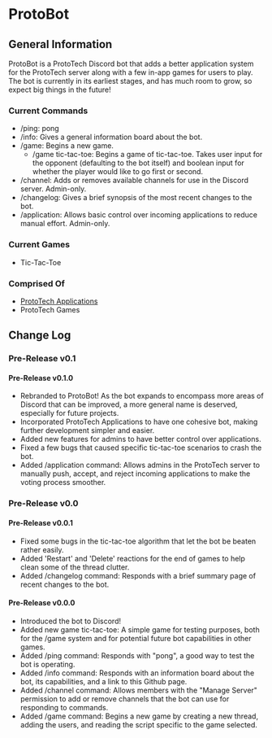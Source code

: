 # ProtoBot


## General Information
ProtoBot is a ProtoTech Discord bot that adds a better application system for the ProtoTech server along with a few in-app games for users to play. The bot is currently in its earliest stages, and has much room to grow, so expect big things in the future!
### Current Commands
- /ping: pong  
- /info: Gives a general information board about the bot.  
- /game: Begins a new game.
  - /game tic-tac-toe: Begins a game of tic-tac-toe. Takes user input for the opponent (defaulting to the bot itself) and boolean input for whether the player would like to go first or second.
- /channel: Adds or removes available channels for use in the Discord server. Admin-only.
- /changelog: Gives a brief synopsis of the most recent changes to the bot.
- /application: Allows basic control over incoming applications to reduce manual effort. Admin-only.
### Current Games
- Tic-Tac-Toe
### Comprised Of
- [ProtoTech Applications](https://github.com/vytross/app-bot)
- ProtoTech Games
 
## Change Log
### Pre-Release v0.1
#### Pre-Release v0.1.0
- Rebranded to ProtoBot! As the bot expands to encompass more areas of Discord that can be improved, a more general name is deserved, especially for future projects.
- Incorporated ProtoTech Applications to have one cohesive bot, making further development simpler and easier.
- Added new features for admins to have better control over applications.
- Fixed a few bugs that caused specific tic-tac-toe scenarios to crash the bot.
- Added /application command: Allows admins in the ProtoTech server to manually push, accept, and reject incoming applications to make the voting process smoother.
### Pre-Release v0.0
#### Pre-Release v0.0.1
- Fixed some bugs in the tic-tac-toe algorithm that let the bot be beaten rather easily.
- Added 'Restart' and 'Delete' reactions for the end of games to help clean some of the thread clutter.
- Added /changelog command: Responds with a brief summary page of recent changes to the bot.
#### Pre-Release v0.0.0
- Introduced the bot to Discord!
- Added new game tic-tac-toe: A simple game for testing purposes, both for the /game system and for potential future bot capabilities in other games.
- Added /ping command: Responds with "pong", a good way to test the bot is operating.
- Added /info command: Responds with an information board about the bot, its capabilities, and a link to this Github page.
- Added /channel command: Allows members with the "Manage Server" permission to add or remove channels that the bot can use for responding to commands.
- Added /game command: Begins a new game by creating a new thread, adding the users, and reading the script specific to the game selected.
